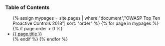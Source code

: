 ### Table of Contents
<ul>
  {% assign mypages = site.pages | where:"document","OWASP Top Ten Proactive Controls 2018"| sort: "order" %}
    {% for page in mypages %}
    {% if page.order > 0 %}
    <li><a href="{{ page.url | absolute_url }}">{{ page.title }}</a></li>
    {% endif %}
    {% endfor %}
</ul>
